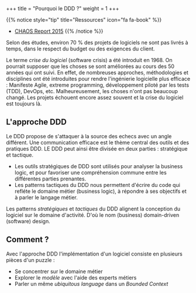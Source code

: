 +++
title = "Pourquoi le DDD ?"
weight = 1
+++

{{% notice style="tip" title="Ressources" icon="fa fa-book" %}}

- [CHAOS Report 2015](https://standishgroup.com/sample_research_files/CHAOSReport2015-Final.pdf)
  {{% /notice %}}

Selon des études, environ 70 % des projets de logiciels ne sont pas livrés à temps, dans le respect du budget ou des exigences du client.

Le terme _crise du logiciel_ (software crisis) a été introduit en 1968. On pourrait supposer que les choses se sont améliorées au cours des 50 années qui ont suivi. En effet, de nombreuses approches, méthodologies et disciplines ont été introduites pour rendre l'ingénierie logicielle plus efficace : Manifeste Agile, extreme programming, développement piloté par les tests (TDD), DevOps, etc. Malheureusement, les choses n'ont pas beaucoup changé. Les projets échouent encore assez souvent et la crise du logiciel est toujours là.

## L'approche DDD

Le DDD propose de s'attaquer à la source des echecs avec un angle différent. Une communication efficace est le thème central des outils et des pratiques DDD. LE DDD peut ainsi être divisée en deux parties : stratégique et tactique.

- Les outils stratégiques de DDD sont utilisés pour analyser la business logic, et pour favoriser une compréhension commune entre les différentes parties prenantes.
- Les patterns tactiques du DDD nous permettent d'écrire du code qui refléte le domaine métier (business logic), à répondre à ses objectifs et à parler le langage métier.

Les patterns _stratégiques_ et _tactiques_ du DDD alignent la conception du logiciel sur le domaine d'activité. D'où le nom (business) domain-driven (software) design.

## Comment ?

Avec l'approche DDD l'implémentation d'un logiciel consiste en plusieurs pièces d'un puzzle :

- Se concentrer sur le domaine métier
- Explorer le _modèle_ avec l'aide des experts métiers
- Parler un même _ubiquitous language_ dans un _Bounded Context_
